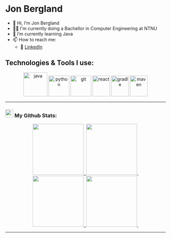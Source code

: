 # Jon Bergland
- 👋 Hi, I’m Jon Bergland
- 👨‍🎓 I'm currently doing a Bachellor in Computer Engineering at NTNU
- 🌱 I’m currently learning Java
- 📫 How to reach me:
  - 🔗 [LinkedIn](https://www.linkedin.com/in/jon-bergland-97b56b29b/)

<!---
JonBergland/JonBergland is a ✨ special ✨ repository because its `README.md` (this file) appears on your GitHub profile.
You can click the Preview link to take a look at your changes.
--->

## Technologies & Tools I use:
<div align="center">
      <img src="https://www.vectorlogo.zone/logos/java/java-icon.svg" alt="java"           width="75" height="75"/> 
      <img src="https://www.vectorlogo.zone/logos/python/python-icon.svg" alt="python"     width="65" height="65"/>
      <img src="https://www.vectorlogo.zone/logos/git-scm/git-scm-icon.svg" alt="git"      width="65" height="65"/>
      <img src="https://www.vectorlogo.zone/logos/reactjs/reactjs-icon.svg" alt="react"      width="55" height="65"/>
      <img src="https://www.vectorlogo.zone/logos/gradle/gradle-icon.svg" alt="gradle"      width="55" height="65"/>
      <img src="https://www.vectorlogo.zone/logos/apache_maven/apache_maven-icon.svg" alt="maven"      width="55" height="65"/>
</div>

---
### <img src='https://media1.giphy.com/media/du3J3cXyzhj75IOgvA/giphy.gif?cid=ecf05e47x2g034i9pzwtzzsd3xgg2w9nr94t4tflbbgo3008&rid=giphy.gif' width='25' /> My Github Stats:
<div align="center"></img>
  <a href="https://github.com/JonBergland#gh-dark-mode-only"></img>
    <div>
      <img height="160em" src="https://github-readme-stats.vercel.app/api?username=JonBergland&show_icons=true&border_color=414868&theme=tokyonight"/>&nbsp;
      <img height="160em" src="https://github-readme-stats.vercel.app/api/top-langs/?username=JonBergland&layout=compact&border_color=414868&theme=tokyonight"/>&nbsp;
    </div>
  </a>
  <a href="https://github.com/JonBergland#gh-light-mode-only"></img>
    <div>
      <img height="160em" src="https://github-readme-stats.vercel.app/api?username=JonBergland&show_icons=true"/>&nbsp;
      <img height="160em" src="https://github-readme-stats.vercel.app/api/top-langs/?username=JonBergland&layout=compact"/>&nbsp;
    </div>
  </a>
</div>


****

